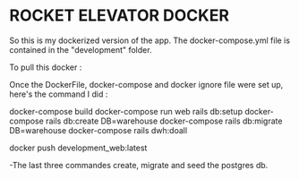# ROCKET ELEVATOR DOCKER

So this is my dockerized version of the app. The docker-compose.yml file is contained in the "development"
folder. 

To pull this docker :

Once the DockerFile, docker-compose and docker ignore file were set up, here's the command I did :

docker-compose build
docker-compose run web rails db:setup
docker-compose rails db:create DB=warehouse
docker-compose rails db:migrate DB=warehouse
docker-compose rails dwh:doall

docker push development_web:latest



-The last three commandes create, migrate and seed the postgres db.